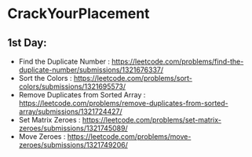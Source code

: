 # CrackYourPlacement

## 1st Day:
- Find the Duplicate Number : https://leetcode.com/problems/find-the-duplicate-number/submissions/1321676337/
- Sort the Colors : https://leetcode.com/problems/sort-colors/submissions/1321695573/
- Remove Duplicates from Sorted Array : https://leetcode.com/problems/remove-duplicates-from-sorted-array/submissions/1321724427/
- Set Matrix Zeroes : https://leetcode.com/problems/set-matrix-zeroes/submissions/1321745089/
- Move Zeroes : https://leetcode.com/problems/move-zeroes/submissions/1321749206/
